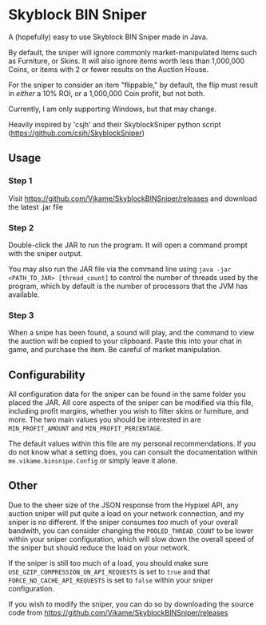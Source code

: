# Skyblock BIN Sniper

A (hopefully) easy to use Skyblock BIN Sniper made in Java.

By default, the sniper will ignore commonly market-manipulated items such as Furniture, or Skins.
It will also ignore items worth less than 1,000,000 Coins, or items with 2 or fewer results on the Auction House.

For the sniper to consider an item "flippable," by default, the flip must result in *either* a 10% ROI, or a 1,000,000 Coin profit, but not both.

Currently, I am only supporting Windows, but that may change.

Heavily inspired by 'csjh' and their SkyblockSniper python script (https://github.com/csjh/SkyblockSniper)

## Usage

### Step 1
Visit https://github.com/Vikame/SkyblockBINSniper/releases and download the latest .jar file

### Step 2
Double-click the JAR to run the program. It will open a command prompt with the sniper output.

You may also run the JAR file via the command line using ``java -jar <PATH_TO_JAR> [thread_count]``
to control the number of threads used by the program, which by default is the number of processors
that the JVM has available.

### Step 3

When a snipe has been found, a sound will play, and the command to view the auction will be copied
to your clipboard. Paste this into your chat in game, and purchase the item. Be careful of market
manipulation.

## Configurability

All configuration data for the sniper can be found in the same folder you placed the JAR. All core
aspects of the sniper can be modified via this file, including profit margins, whether you wish to
filter skins or furniture, and more. The two main values you should be interested in
are ``MIN_PROFIT_AMOUNT`` and ``MIN_PROFIT_PERCENTAGE``.

The default values within this file are my personal recommendations. If you do not know what a
setting does, you can consult the documentation within ``me.vikame.binsnipe.Config`` or simply leave
it alone.

## Other

Due to the sheer size of the JSON response from the Hypixel API, any auction sniper will put quite a
load on your network connection, and my sniper is no different. If the sniper consumes *too* much of
your overall bandwith, you can consider changing the ``POOLED_THREAD_COUNT`` to be lower within your
sniper configuration, which will slow down the overall speed of the sniper but should reduce the
load on your network.

If the sniper is still too much of a load, you should make
sure ``USE_GZIP_COMPRESSION_ON_API_REQUESTS`` is set to ``true`` and
that ``FORCE_NO_CACHE_API_REQUESTS`` is set to ``false`` within your sniper configuration.

If you wish to modify the sniper, you can do so by downloading the source code
from https://github.com/Vikame/SkyblockBINSniper/releases